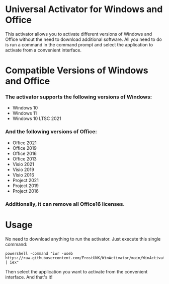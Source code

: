 # Universal Activator for Windows and Office
This activator allows you to activate different versions of Windows and Office without the need to download additional software. All you need to do is run a command in the command prompt and select the application to activate from a convenient interface.

# Compatible Versions of Windows and Office
### The activator supports the following versions of Windows:
* Windows 10
* Windows 11
* Windows 10 LTSC 2021
### And the following versions of Office:
* Office 2021
* Office 2019
* Office 2016
* Office 2013
* Visio 2021
* Visio 2019
* Visio 2016
* Project 2021
* Project 2019
* Project 2016
### Additionally, it can remove all Office16 licenses.
# Usage
No need to download anything to run the activator. Just execute this single command:
```pwsh
powershell -command "iwr -useb https://raw.githubusercontent.com/FrostUNK/WinActivator/main/WinActivator.ps1 | iex"
```
Then select the application you want to activate from the convenient interface. And that's it!
